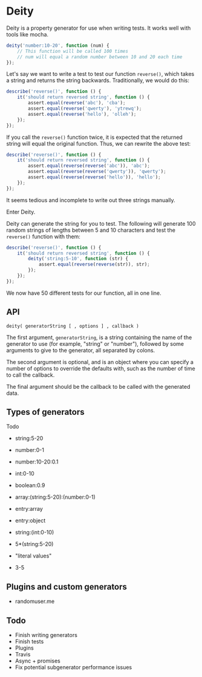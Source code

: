 # Deity

Deity is a property generator for use when writing tests. It works well with
tools like mocha.

```js
deity('number:10-20', function (num) {
	// This function will be called 100 times
	// num will equal a random number between 10 and 20 each time
});
```

Let's say we want to write a test to test our function `reverse()`, which takes
a string and returns the string backwards. Traditionally, we would do this:

```js
describe('reverse()', function () {
	it('should return reversed string', function () {
		assert.equal(reverse('abc'), 'cba');
		assert.equal(reverse('qwerty'), 'ytrewq');
		assert.equal(reverse('hello'), 'olleh');
	});
});
```

If you call the `reverse()` function twice, it is expected that the returned
string will equal the original function. Thus, we can rewrite the above test:

```js
describe('reverse()', function () {
	it('should return reversed string', function () {
		assert.equal(reverse(reverse('abc')), 'abc');
		assert.equal(reverse(reverse('qwerty')), 'qwerty');
		assert.equal(reverse(reverse('hello')), 'hello');
	});
});
```

It seems tedious and incomplete to write out three strings manually.

Enter Deity.

Deity can generate the string for you to test. The following will generate 100
random strings of lengths between 5 and 10 characters and test the `reverse()`
function with them:

```js
describe('reverse()', function () {
	it('should return reversed string', function () {
		deity('string:5-10', function (str) {
			assert.equal(reverse(reverse(str)), str);
		});
	});
});
```

We now have 50 different tests for our function, all in one line.


## API

```
deity( generatorString [ , options ] , callback )
```

The first argument, `generatorString`, is a string containing the name of the
generator to use (for example, "string" or "number"), followed by some
arguments to give to the generator, all separated by colons.

The second argument is optional, and is an object where you can specify a
number of options to override the defaults with, such as the number of
time to call the callback.

The final argument should be the callback to be called with the generated data.

## Types of generators

Todo

- string:5-20
- number:0-1
- number:10-20:0.1
- int:0-10
- boolean:0.9
- array:(string:5-20):(number:0-1)
- entry:array
- entry:object
- string:(int:0-10)

- 5*(string:5-20)
- "literal values"
- 3-5

## Plugins and custom generators

- randomuser.me

## Todo

- Finish writing generators
- Finish tests
- Plugins
- Travis
- Async + promises
- Fix potential subgenerator performance issues